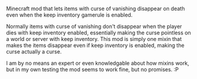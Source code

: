 Minecraft mod that lets items with curse of vanishing disappear on death even when the keep inventory gamerule is enabled.

Normally items with curse of vanishing don't disappear when the player dies with keep inventory enabled, essentially making the curse pointless on a world or server with keep inventory. This mod is simply one mixin that makes the items disappear even if keep inventory is enabled, making the curse actually a curse.

I am by no means an expert or even knowledgable about how mixins work, but in my own testing the mod seems to work fine, but no promises. :P
